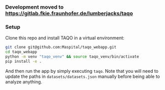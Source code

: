 ### Development moved to https://gitlab.fkie.fraunhofer.de/lumberjacks/taqo

### Setup
Clone this repo and install TAQO in a virtual environment:
```bash
git clone git@github.com:Maspital/taqo_webapp.git
cd taqo_webapp
python -m venv "taqo_venv" && source taqo_venv/bin/activate
pip install -e .
```
And then run the app by simply executing `taqo`.
Note that you will need to update the paths in `datasets/datasets.json` manually
before being able to analyze anything.
